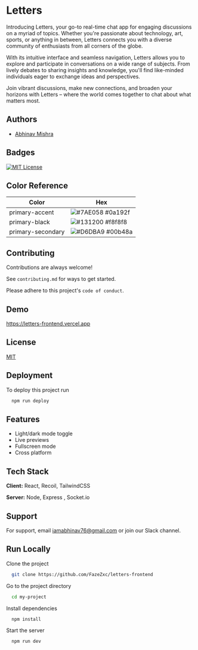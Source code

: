 
# Letters 

Introducing Letters, your go-to real-time chat app for engaging discussions on a myriad of topics. Whether you're passionate about technology, art, sports, or anything in between, Letters connects you with a diverse community of enthusiasts from all corners of the globe.

With its intuitive interface and seamless navigation, Letters allows you to explore and participate in conversations on a wide range of subjects. From lively debates to sharing insights and knowledge, you'll find like-minded individuals eager to exchange ideas and perspectives.

Join vibrant discussions, make new connections, and broaden your horizons with Letters – where the world comes together to chat about what matters most.


## Authors

- [Abhinav Mishra](https://github.com/FazeZxc)


## Badges

[![MIT License](https://img.shields.io/badge/License-MIT-green.svg)](https://choosealicense.com/licenses/mit/)

## Color Reference

| Color             | Hex                                                                |
| ----------------- | ------------------------------------------------------------------ |
| primary-accent | ![#7AE058](https://via.placeholder.com/10/7AE058?text=+) #0a192f |
| primary-black | ![#131200](https://via.placeholder.com/10/131200?text=+) #f8f8f8 |
| primary-secondary | ![#D6DBA9](https://via.placeholder.com/10/D6DBA9?text=+) #00b48a |



## Contributing

Contributions are always welcome!

See `contributing.md` for ways to get started.

Please adhere to this project's `code of conduct`.


## Demo

https://letters-frontend.vercel.app

## License

[MIT](https://choosealicense.com/licenses/mit/)


## Deployment

To deploy this project run

```bash
  npm run deploy
```


## Features

- Light/dark mode toggle
- Live previews
- Fullscreen mode
- Cross platform


## Tech Stack

**Client:** React, Recoil, TailwindCSS

**Server:** Node, Express , Socket.io


## Support

For support, email iamabhinav76@gmail.com or join our Slack channel.


## Run Locally

Clone the project

```bash
  git clone https://github.com/FazeZxc/letters-frontend
```

Go to the project directory

```bash
  cd my-project
```

Install dependencies

```bash
  npm install
```

Start the server

```bash
  npm run dev
```

